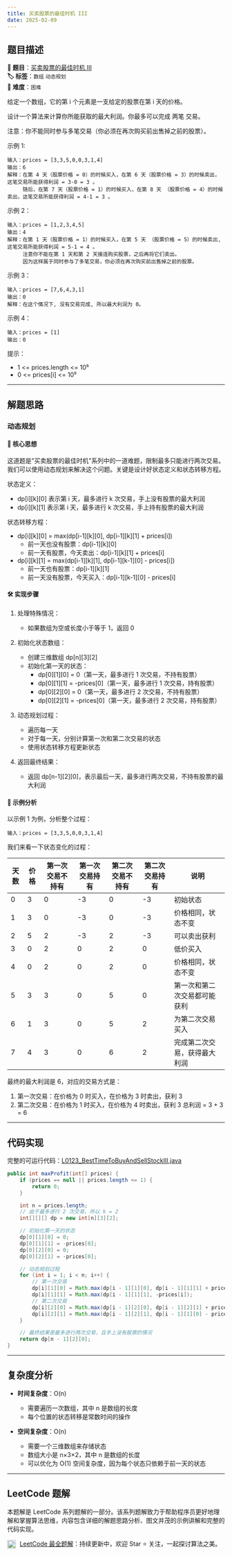 ```yaml
---
title: 买卖股票的最佳时机 III
date: 2025-02-09
---
```


## 题目描述

**🔗 题目**：[买卖股票的最佳时机 III](https://leetcode.cn/problems/best-time-to-buy-and-sell-stock-iii/)  
**🏷️ 标签**：`数组` `动态规划`  
**🔴 难度**：`困难`  

给定一个数组，它的第 i 个元素是一支给定的股票在第 i 天的价格。

设计一个算法来计算你所能获取的最大利润。你最多可以完成 两笔 交易。

注意：你不能同时参与多笔交易（你必须在再次购买前出售掉之前的股票）。

示例 1:
```
输入：prices = [3,3,5,0,0,3,1,4]
输出：6
解释：在第 4 天（股票价格 = 0）的时候买入，在第 6 天（股票价格 = 3）的时候卖出，这笔交易所能获得利润 = 3-0 = 3 。
     随后，在第 7 天（股票价格 = 1）的时候买入，在第 8 天 （股票价格 = 4）的时候卖出，这笔交易所能获得利润 = 4-1 = 3 。
```

示例 2：
```
输入：prices = [1,2,3,4,5]
输出：4
解释：在第 1 天（股票价格 = 1）的时候买入，在第 5 天 （股票价格 = 5）的时候卖出, 这笔交易所能获得利润 = 5-1 = 4 。   
     注意你不能在第 1 天和第 2 天接连购买股票，之后再将它们卖出。   
     因为这样属于同时参与了多笔交易，你必须在再次购买前出售掉之前的股票。
```

示例 3：
```
输入：prices = [7,6,4,3,1] 
输出：0 
解释：在这个情况下, 没有交易完成, 所以最大利润为 0。
```

示例 4：
```
输入：prices = [1]
输出：0
```

提示：
- 1 <= prices.length <= 10⁵
- 0 <= prices[i] <= 10⁵

---

## 解题思路
### 动态规划

#### 📝 核心思想
这道题是"买卖股票的最佳时机"系列中的一道难题，限制最多只能进行两次交易。我们可以使用动态规划来解决这个问题。关键是设计好状态定义和状态转移方程。

状态定义：
- dp[i][k][0] 表示第 i 天，最多进行 k 次交易，手上没有股票的最大利润
- dp[i][k][1] 表示第 i 天，最多进行 k 次交易，手上持有股票的最大利润

状态转移方程：
- dp[i][k][0] = max(dp[i-1][k][0], dp[i-1][k][1] + prices[i])
  - 前一天也没有股票：dp[i-1][k][0]
  - 前一天有股票，今天卖出：dp[i-1][k][1] + prices[i]
- dp[i][k][1] = max(dp[i-1][k][1], dp[i-1][k-1][0] - prices[i])
  - 前一天也有股票：dp[i-1][k][1]
  - 前一天没有股票，今天买入：dp[i-1][k-1][0] - prices[i]

#### 🛠️ 实现步骤
1. 处理特殊情况：
   - 如果数组为空或长度小于等于 1，返回 0

2. 初始化状态数组：
   - 创建三维数组 dp[n][3][2]
   - 初始化第一天的状态：
     * dp[0][1][0] = 0（第一天，最多进行 1 次交易，不持有股票）
     * dp[0][1][1] = -prices[0]（第一天，最多进行 1 次交易，持有股票）
     * dp[0][2][0] = 0（第一天，最多进行 2 次交易，不持有股票）
     * dp[0][2][1] = -prices[0]（第一天，最多进行 2 次交易，持有股票）

3. 动态规划过程：
   - 遍历每一天
   - 对于每一天，分别计算第一次和第二次交易的状态
   - 使用状态转移方程更新状态

4. 返回最终结果：
   - 返回 dp[n-1][2][0]，表示最后一天，最多进行两次交易，不持有股票的最大利润

#### 🧩 示例分析
以示例 1 为例，分析整个过程：
```
输入：prices = [3,3,5,0,0,3,1,4]
```

我们来看一下状态变化的过程：

| 天数 | 价格 | 第一次交易不持有 | 第一次交易持有 | 第二次交易不持有 | 第二次交易持有 | 说明 |
|-----|------|----------------|--------------|----------------|--------------|------|
| 0 | 3 | 0 | -3 | 0 | -3 | 初始状态 |
| 1 | 3 | 0 | -3 | 0 | -3 | 价格相同，状态不变 |
| 2 | 5 | 2 | -3 | 2 | -3 | 可以卖出获利 |
| 3 | 0 | 2 | 0 | 2 | 0 | 低价买入 |
| 4 | 0 | 2 | 0 | 2 | 0 | 价格相同，状态不变 |
| 5 | 3 | 3 | 0 | 5 | 0 | 第一次和第二次交易都可能获利 |
| 6 | 1 | 3 | 0 | 5 | 2 | 为第二次交易买入 |
| 7 | 4 | 3 | 0 | 6 | 2 | 完成第二次交易，获得最大利润 |

最终的最大利润是 6，对应的交易方式是：
1. 第一次交易：在价格为 0 时买入，在价格为 3 时卖出，获利 3
2. 第二次交易：在价格为 1 时买入，在价格为 4 时卖出，获利 3
总利润 = 3 + 3 = 6

---

## 代码实现

完整的可运行代码：[L0123_BestTimeToBuyAndSellStockIII.java](../src/main/java/L0123_BestTimeToBuyAndSellStockIII.java)

```java
public int maxProfit(int[] prices) {
    if (prices == null || prices.length <= 1) {
        return 0;
    }

    int n = prices.length;
    // 由于最多进行 2 次交易，所以 k = 2
    int[][][] dp = new int[n][3][2];

    // 初始化第一天的状态
    dp[0][1][0] = 0;
    dp[0][1][1] = -prices[0];
    dp[0][2][0] = 0;
    dp[0][2][1] = -prices[0];

    // 动态规划过程
    for (int i = 1; i < n; i++) {
        // 第一次交易
        dp[i][1][0] = Math.max(dp[i - 1][1][0], dp[i - 1][1][1] + prices[i]);
        dp[i][1][1] = Math.max(dp[i - 1][1][1], -prices[i]);
        // 第二次交易
        dp[i][2][0] = Math.max(dp[i - 1][2][0], dp[i - 1][2][1] + prices[i]);
        dp[i][2][1] = Math.max(dp[i - 1][2][1], dp[i - 1][1][0] - prices[i]);
    }

    // 最终结果是最多进行两次交易，且手上没有股票的情况
    return dp[n - 1][2][0];
}
```

---

## 复杂度分析

- **时间复杂度**：O(n)
  - 需要遍历一次数组，其中 n 是数组的长度
  - 每个位置的状态转移是常数时间的操作

- **空间复杂度**：O(n)
  - 需要一个三维数组来存储状态
  - 数组大小是 n×3×2，其中 n 是数组的长度
  - 可以优化为 O(1) 空间复杂度，因为每个状态只依赖于前一天的状态

---

## LeetCode 题解

本题解是 LeetCode 系列题解的一部分。该系列题解致力于帮助程序员更好地理解和掌握算法思维，内容包含详细的解题思路分析、图文并茂的示例讲解和完整的代码实现。

<img src="https://github.githubassets.com/images/modules/logos_page/GitHub-Mark.png" alt="GitHub" width="20" style="vertical-align: middle; margin-right: 5px"> [LeetCode 最全题解](https://github.com/LjyYano/LeetCode)：持续更新中，欢迎 Star ⭐️ 关注，一起探讨算法之美。 